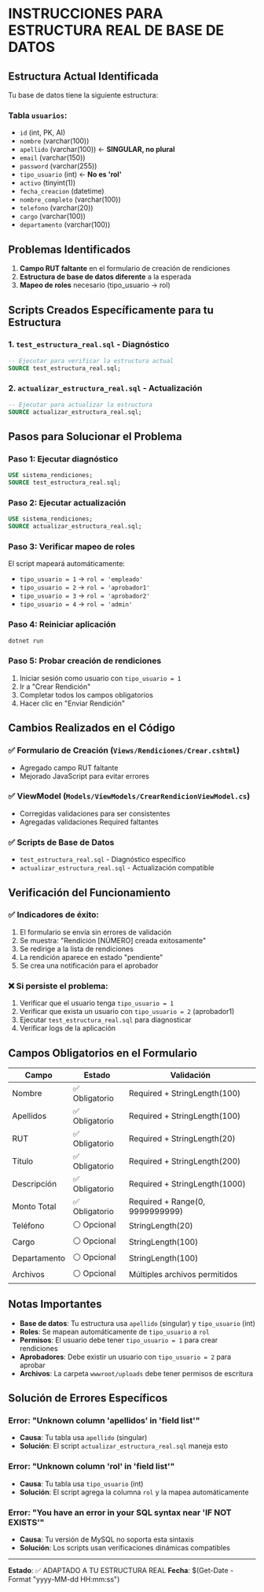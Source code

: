 # INSTRUCCIONES PARA ESTRUCTURA REAL DE BASE DE DATOS

## Estructura Actual Identificada

Tu base de datos tiene la siguiente estructura:

### Tabla `usuarios`:
- `id` (int, PK, AI)
- `nombre` (varchar(100))
- `apellido` (varchar(100)) ← **SINGULAR, no plural**
- `email` (varchar(150))
- `password` (varchar(255))
- `tipo_usuario` (int) ← **No es 'rol'**
- `activo` (tinyint(1))
- `fecha_creacion` (datetime)
- `nombre_completo` (varchar(100))
- `telefono` (varchar(20))
- `cargo` (varchar(100))
- `departamento` (varchar(100))

## Problemas Identificados

1. **Campo RUT faltante** en el formulario de creación de rendiciones
2. **Estructura de base de datos diferente** a la esperada
3. **Mapeo de roles** necesario (tipo_usuario → rol)

## Scripts Creados Específicamente para tu Estructura

### 1. `test_estructura_real.sql` - Diagnóstico
```sql
-- Ejecutar para verificar la estructura actual
SOURCE test_estructura_real.sql;
```

### 2. `actualizar_estructura_real.sql` - Actualización
```sql
-- Ejecutar para actualizar la estructura
SOURCE actualizar_estructura_real.sql;
```

## Pasos para Solucionar el Problema

### Paso 1: Ejecutar diagnóstico
```sql
USE sistema_rendiciones;
SOURCE test_estructura_real.sql;
```

### Paso 2: Ejecutar actualización
```sql
USE sistema_rendiciones;
SOURCE actualizar_estructura_real.sql;
```

### Paso 3: Verificar mapeo de roles
El script mapeará automáticamente:
- `tipo_usuario = 1` → `rol = 'empleado'`
- `tipo_usuario = 2` → `rol = 'aprobador1'`
- `tipo_usuario = 3` → `rol = 'aprobador2'`
- `tipo_usuario = 4` → `rol = 'admin'`

### Paso 4: Reiniciar aplicación
```bash
dotnet run
```

### Paso 5: Probar creación de rendiciones
1. Iniciar sesión como usuario con `tipo_usuario = 1`
2. Ir a "Crear Rendición"
3. Completar todos los campos obligatorios
4. Hacer clic en "Enviar Rendición"

## Cambios Realizados en el Código

### ✅ Formulario de Creación (`Views/Rendiciones/Crear.cshtml`)
- Agregado campo RUT faltante
- Mejorado JavaScript para evitar errores

### ✅ ViewModel (`Models/ViewModels/CrearRendicionViewModel.cs`)
- Corregidas validaciones para ser consistentes
- Agregadas validaciones Required faltantes

### ✅ Scripts de Base de Datos
- `test_estructura_real.sql` - Diagnóstico específico
- `actualizar_estructura_real.sql` - Actualización compatible

## Verificación del Funcionamiento

### ✅ Indicadores de éxito:
1. El formulario se envía sin errores de validación
2. Se muestra: "Rendición [NÚMERO] creada exitosamente"
3. Se redirige a la lista de rendiciones
4. La rendición aparece en estado "pendiente"
5. Se crea una notificación para el aprobador

### ❌ Si persiste el problema:
1. Verificar que el usuario tenga `tipo_usuario = 1`
2. Verificar que exista un usuario con `tipo_usuario = 2` (aprobador1)
3. Ejecutar `test_estructura_real.sql` para diagnosticar
4. Verificar logs de la aplicación

## Campos Obligatorios en el Formulario

| Campo | Estado | Validación |
|-------|--------|------------|
| Nombre | ✅ Obligatorio | Required + StringLength(100) |
| Apellidos | ✅ Obligatorio | Required + StringLength(100) |
| RUT | ✅ Obligatorio | Required + StringLength(20) |
| Título | ✅ Obligatorio | Required + StringLength(200) |
| Descripción | ✅ Obligatorio | Required + StringLength(1000) |
| Monto Total | ✅ Obligatorio | Required + Range(0, 9999999999) |
| Teléfono | ⚪ Opcional | StringLength(20) |
| Cargo | ⚪ Opcional | StringLength(100) |
| Departamento | ⚪ Opcional | StringLength(100) |
| Archivos | ⚪ Opcional | Múltiples archivos permitidos |

## Notas Importantes

- **Base de datos**: Tu estructura usa `apellido` (singular) y `tipo_usuario` (int)
- **Roles**: Se mapean automáticamente de `tipo_usuario` a `rol`
- **Permisos**: El usuario debe tener `tipo_usuario = 1` para crear rendiciones
- **Aprobadores**: Debe existir un usuario con `tipo_usuario = 2` para aprobar
- **Archivos**: La carpeta `wwwroot/uploads` debe tener permisos de escritura

## Solución de Errores Específicos

### Error: "Unknown column 'apellidos' in 'field list'"
- **Causa**: Tu tabla usa `apellido` (singular)
- **Solución**: El script `actualizar_estructura_real.sql` maneja esto

### Error: "Unknown column 'rol' in 'field list'"
- **Causa**: Tu tabla usa `tipo_usuario` (int)
- **Solución**: El script agrega la columna `rol` y la mapea automáticamente

### Error: "You have an error in your SQL syntax near 'IF NOT EXISTS'"
- **Causa**: Tu versión de MySQL no soporta esta sintaxis
- **Solución**: Los scripts usan verificaciones dinámicas compatibles

---

**Estado**: ✅ ADAPTADO A TU ESTRUCTURA REAL
**Fecha**: $(Get-Date -Format "yyyy-MM-dd HH:mm:ss") 